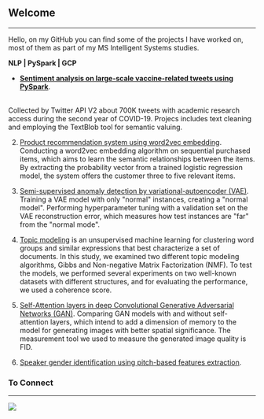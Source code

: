 ## Welcome
---

Hello, on my GitHub you can find some of the projects I have worked on, most of them as part of my MS Intelligent Systems studies.

**NLP | PySpark | GCP** 

* [**Sentiment analysis on large-scale vaccine-related tweets using PySpark**](https://github.com/rotembaruch/twitter-bot-detection). 
<br>
Collected by Twitter API V2 about 700K tweets with academic research access during the second year of COVID-19. Projecs includes text cleaning and employing the TextBlob tool for semantic valuing.

2. [Product recommendation system using word2vec embedding](https://github.com/rotembaruch/Product-Recommendation-System). Conducting a word2vec embedding algorithm on sequential purchased items, which aims to learn the semantic relationships between the items. By extracting the probability vector from a trained logistic regression model, the system offers the customer three to five relevant items.

3. [Semi-supervised anomaly detection by variational-autoencoder (VAE)](https://github.com/rotembaruch/Semi-Supervised-Anomaly-Detection-by-Variational-Autoencoder-). Training a VAE model with only "normal" instances, creating a "normal model". Performing hyperparameter tuning with a validation set on the VAE reconstruction error, which measures how test instances are "far" from the "normal mode".

4. [Topic modeling](https://github.com/rotembaruch/Gibbs-And-NMF-For-Topic-Modeling) is an unsupervised machine learning for clustering word groups and similar expressions that best characterize a set of documents. In this study, we examined two different topic modeling algorithms, Gibbs and Non-negative Matrix Factorization (NMF). To test the models, we performed several experiments on two well-known datasets with different structures, and for evaluating the performance, we used a coherence score.

5. [Self-Attention layers in deep Convolutional Generative Adversarial Networks (GAN)](https://github.com/rotembaruch/Self--Attention-Layers-in-Deep-Convolutional-Generative-Adversarial-Networks). Comparing GAN models with and without self-attention layers, which intend to add a dimension of memory to the model for generating images with better spatial significance. The measurement tool we used to measure the generated image quality is FID.

6. [Speaker gender identification using pitch-based features extraction](https://github.com/rotembaruch/rotembaruch-Speaker-Gender-Identification-Using-Pitch-based-Features-Extraction). 


### To Connect
---

 [<img src="https://img.shields.io/badge/linkedin-%230077B5.svg?&style=for-the-badge&logo=linkedin&logoColor=white" />](https://www.linkedin.com/in/rotembar-ai/)

